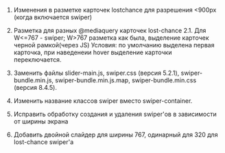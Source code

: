1. Изменения в разметке карточек lostchance для разрешения <900px (когда включается swiper)
2. Разметка для разных @mediaquery карточек lost-chance
2.1. Для W<=767 - swiper;  W>767 разметка как была, выделение карточек черной рамкой(через JS) 
Условия: по умолчанию выделена первая карточка, при наведенеии hover выделение карточки переключается.

3. Заменить файлы slider-main.js, swiper.css (версия 5.2.1), swiper-bundle.min.js, swiper-bundle.min.js.map,
swiper-bundle.min.css (версия 8.4.5).
4. Изменить название классов swiper вместо swiper-container.
5. Исправить обработку создания и удаления swiper'ов в зависимости от ширины экрана
6. Добавить двойной слайдер для ширины 767, одинарный для 320 для lost-chance swiper'а
